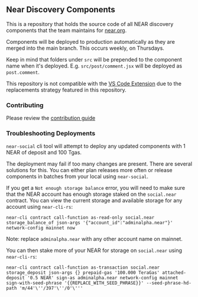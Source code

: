 ## Near Discovery Components

This is a repository that holds the source code of all NEAR discovery components that the team maintains for [near.org]().

Components will be deployed to production automatically as they are merged into the main branch. This occurs weekly, on Thursdays.

Keep in mind that folders under `src` will be prepended to the component name when it's deployed. E.g. `src/post/comment.jsx` will be deployed as `post.comment`.

This repository is not compatible with the [VS Code Extension](https://docs.near.org/bos/dev/vscode) due to the replacements strategy featured in this repository.

### Contributing

Please review the [contribution guide](https://github.com/near/near-discovery-components/blob/develop/CONTRIBUTING.md)


### Troubleshooting Deployments

`near-social` cli tool will attempt to deploy any updated components with 1 NEAR of deposit and 100 Tgas.

The deployment may fail if too many changes are present. There are several solutions for this. You can either plan releases more often or release components in batches from your local using `near-social`.

If you get a `Not enough storage balance` error, you will need to make sure that the NEAR account has enough storage staked on the `social.near` contract. You can view the current storage and available storage for any account using `near-cli-rs`:

`near-cli contract call-function as-read-only social.near storage_balance_of json-args '{"account_id":"adminalpha.near"}' network-config mainnet now`

Note: replace `adminalpha.near` with any other account name on mainnet.

You can then stake more of your NEAR for storage on `social.near` using `near-cli-rs`:

`near-cli contract call-function as-transaction social.near storage_deposit json-args {} prepaid-gas '100.000 TeraGas' attached-deposit '0.5 NEAR' sign-as adminalpha.near network-config mainnet sign-with-seed-phrase '{{REPLACE_WITH_SEED_PHRASE}}' --seed-phrase-hd-path 'm/44'\''/397'\''/0'\'''`

